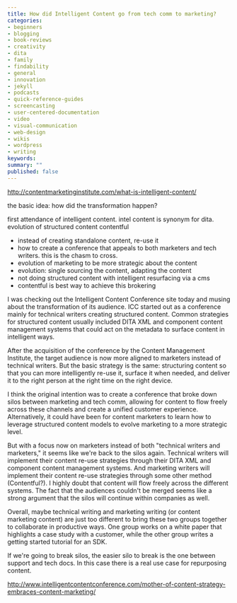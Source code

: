 ```yaml
---
title: How did Intelligent Content go from tech comm to marketing?
categories:
- beginners
- blogging
- book-reviews
- creativity
- dita
- family
- findability
- general
- innovation
- jekyll
- podcasts
- quick-reference-guides
- screencasting
- user-centered-documentation
- video
- visual-communication
- web-design
- wikis
- wordpress
- writing
keywords:
summary: ""
published: false
---
```



http://contentmarketinginstitute.com/what-is-intelligent-content/

the basic idea: how did the transformation happen?

first attendance of intelligent content. intel content is synonym for dita.
evolution of structured content
contentful
- instead of creating standalone content, re-use it
- how to create a conference that appeals to both marketers and tech writers. this is the chasm to cross.
- evolution of marketing to be more strategic about the content
- evolution: single sourcing the content, adapting the content
- not doing structured content with intelligent resurfacing via a cms
- contentful is best way to achieve this brokering

I was checking out the Intelligent Content Conference site today and musing about the transformation of its audience. ICC started out as a conference mainly for technical writers creating structured content. Common strategies for structured content usually included DITA XML and component content management systems that could act on the metadata to surface content in intelligent ways.

After the acquisition of the conference by the Content Management Institute, the target audience is now more aligned to marketers instead of technical writers. But the basic strategy is the same: structuring content so that you can more intelligently re-use it, surface it when needed, and deliver it to the right person at the right time on the right device.

I think the original intention was to create a conference that broke down silos between marketing and tech comm, allowing for content to flow freely across these channels and create a unified customer experience. Alternatively, it could have been for content marketers to learn how to leverage structured content models to evolve marketing to a more strategic level.

But with a focus now on marketers instead of both "technical writers and marketers," it seems like we're back to the silos again. Technical writers will implement their content re-use strategies through their DITA XML and component content management systems. And marketing writers will implement their content re-use strategies through some other method (Contentful?). I highly doubt that content will flow freely across the different systems. The fact that the audiences couldn't be merged seems like a strong argument that the silos will continue within companies as well.

Overall, maybe technical writing and marketing writing (or content marketing content) are just too different to bring these two groups together to collaborate in productive ways. One group works on a white paper that highlights a case study with a customer, while the other group writes a getting started tutorial for an SDK.

If we're going to break silos, the easier silo to break is the one between support and tech docs. In this case there is a real use case for repurposing content.

http://www.intelligentcontentconference.com/mother-of-content-strategy-embraces-content-marketing/
